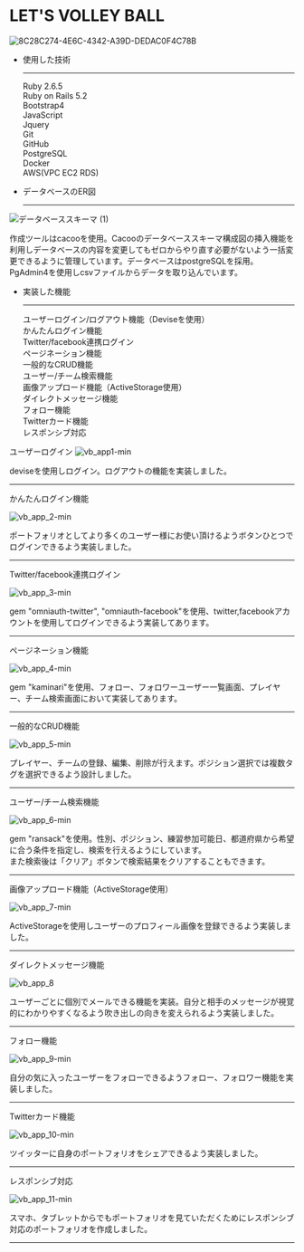 # LET'S VOLLEY BALL

![8C28C274-4E6C-4342-A39D-DEDAC0F4C78B](https://user-images.githubusercontent.com/60634601/90243285-93c03100-de69-11ea-9e5a-b43901b4a8da.jpeg)


* 使用した技術<hr>
Ruby 2.6.5 <br>
Ruby on Rails 5.2<br>
Bootstrap4<br>
JavaScript<br>
Jquery<br>
Git<br>
GitHub<br>
PostgreSQL<br>
Docker<br>
AWS(VPC EC2 RDS)<br>

* データベースのER図<hr>

![データベーススキーマ (1)](https://user-images.githubusercontent.com/60634601/91532999-19ec7500-e94a-11ea-8d44-cf6f43eb747d.png)

作成ツールはcacooを使用。Cacooのデータベーススキーマ構成図の挿入機能を利用しデータベースの内容を変更してもゼロからやり直す必要がないよう一括変更できるように管理しています。データベースはpostgreSQLを採用。PgAdmin4を使用しcsvファイルからデータを取り込んでいます。

* 実装した機能<hr>
ユーザーログイン/ログアウト機能（Deviseを使用）<br>
かんたんログイン機能<br>
Twitter/facebook連携ログイン<br>
ページネーション機能<br>
一般的なCRUD機能<br>
ユーザー/チーム検索機能<br>
画像アップロード機能（ActiveStorage使用）<br>
ダイレクトメッセージ機能<br>
フォロー機能<br>
Twitterカード機能<br>
レスポンシブ対応<br>


ユーザーログイン
![vb_app1-min](https://user-images.githubusercontent.com/60634601/90308022-d8ee6c80-df16-11ea-9e7f-ae24f505d2e8.gif)

deviseを使用しログイン。ログアウトの機能を実装しました。

<hr>
かんたんログイン機能<br>

![vb_app_2-min](https://user-images.githubusercontent.com/60634601/90353552-7bc2fa00-e081-11ea-8674-e9b8043399ea.gif)

ポートフォリオとしてより多くのユーザー様にお使い頂けるようボタンひとつでログインできるよう実装しました。

<hr>
Twitter/facebook連携ログイン<br>

![vb_app_3-min](https://user-images.githubusercontent.com/60634601/90353601-972e0500-e081-11ea-89cc-218a481996af.gif)

gem "omniauth-twitter", "omniauth-facebook"を使用、twitter,facebookアカウントを使用してログインできるよう実装してあります。

<hr>
ページネーション機能<br>

![vb_app_4-min](https://user-images.githubusercontent.com/60634601/90353653-bc227800-e081-11ea-9c3a-b7755271b769.gif)

gem "kaminari"を使用、フォロー、フォロワーユーザー一覧画面、プレイヤー、チーム検索画面において実装してあります。

<hr>
一般的なCRUD機能<br>

![vb_app_5-min](https://user-images.githubusercontent.com/60634601/90353675-ce9cb180-e081-11ea-9d7d-9f30b66961a0.gif)

プレイヤー、チームの登録、編集、削除が行えます。ポジション選択では複数タグを選択できるよう設計しました。

<hr>
ユーザー/チーム検索機能<br>

![vb_app_6-min](https://user-images.githubusercontent.com/60634601/90353708-ed02ad00-e081-11ea-8fca-f84497636eb4.gif)

gem "ransack"を使用。性別、ポジション、練習参加可能日、都道府県から希望に合う条件を指定し、検索を行えるようにしています。<br>
また検索後は「クリア」ボタンで検索結果をクリアすることもできます。

<hr>
画像アップロード機能（ActiveStorage使用）<br>

![vb_app_7-min](https://user-images.githubusercontent.com/60634601/90353725-fc81f600-e081-11ea-9763-22c564ca20a4.gif)

ActiveStorageを使用しユーザーのプロフィール画像を登録できるよう実装しました。

<hr>
ダイレクトメッセージ機能<br>

![vb_app_8](https://user-images.githubusercontent.com/60634601/90353746-0d326c00-e082-11ea-8579-735fa8a1fb3a.gif)

ユーザーごとに個別でメールできる機能を実装。自分と相手のメッセージが視覚的にわかりやすくなるよう吹き出しの向きを変えられるよう実装しました。

<hr>
フォロー機能<br>

![vb_app_9-min](https://user-images.githubusercontent.com/60634601/90335075-0584b000-e00d-11ea-9685-075ede1b46b4.gif)

自分の気に入ったユーザーをフォローできるようフォロー、フォロワー機能を実装しました。

<hr>
Twitterカード機能<br>

![vb_app_10-min](https://user-images.githubusercontent.com/60634601/90353776-22a79600-e082-11ea-9651-8874dad82e31.gif)

ツイッターに自身のポートフォリオをシェアできるよう実装しました。

<hr>
レスポンシブ対応<br>

![vb_app_11-min](https://user-images.githubusercontent.com/60634601/90353815-45d24580-e082-11ea-8aad-4db21a257094.gif)

スマホ、タブレットからでもポートフォリオを見ていただくためにレスポンシブ対応のポートフォリオを作成しました。
<hr>


